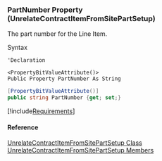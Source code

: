 ﻿### PartNumber Property (UnrelateContractItemFromSitePartSetup)

The part number for the Line Item.

Syntax

```vbnet
'Declaration

<PropertyBitValueAttribute()>
Public Property PartNumber As String
```

```csharp
[PropertyBitValueAttribute()]
public string PartNumber {get; set;}
```

[!include[Requirements](../partials/requirements.md)]

#### Reference

[UnrelateContractItemFromSitePartSetup Class](FChoice.Toolkits.Clarify~FChoice.Toolkits.Clarify.Contracts.UnrelateContractItemFromSitePartSetup.md)  
[UnrelateContractItemFromSitePartSetup Members](FChoice.Toolkits.Clarify~FChoice.Toolkits.Clarify.Contracts.UnrelateContractItemFromSitePartSetup_members.md)